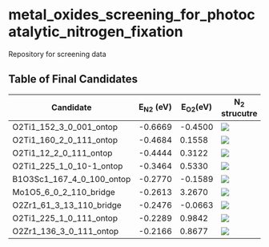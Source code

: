 # metal_oxides_screening_for_photocatalytic_nitrogen_fixation
Repository for screening data 
## Table of Final Candidates
| Candidate  | E<sub>N2</sub> (eV) | E<sub>O2</sub>(eV) | N<sub>2</sub> strucutre | N<sub>2</sub> strucutre |
| ------------- | ------------- | ------------- | -------------| -------------|
|O2Ti1_152_3_0_001_ontop|   -0.6669|   -0.4500|![](https://github.com/nianhant/metal_oxides_screening_for_photocatalytic_nitrogen_fixation/blob/main/qualified_high_fidelity_gifs/O2Ti1_152_3_0_001/O2Ti1_152_3_0_001_N2_ontop.gif)|![](https://github.com/nianhant/metal_oxides_screening_for_photocatalytic_nitrogen_fixation/blob/main/qualified_high_fidelity_gifs/O2Ti1_152_3_0_001/O2Ti1_152_3_0_001_O2_ontop.gif)| 
|O2Ti1_160_2_0_111_ontop|   -0.4684|    0.1558|![](https://github.com/nianhant/metal_oxides_screening_for_photocatalytic_nitrogen_fixation/blob/main/qualified_high_fidelity_gifs/O2Ti1_160_2_0_111/O2Ti1_160_2_0_111_N2_ontop.gif)|![](https://github.com/nianhant/metal_oxides_screening_for_photocatalytic_nitrogen_fixation/blob/main/qualified_high_fidelity_gifs/O2Ti1_160_2_0_111/O2Ti1_160_2_0_111_O2_ontop.gif)| 
|O2Ti1_12_2_0_111_ontop|   -0.4444|    0.3122|![](https://github.com/nianhant/metal_oxides_screening_for_photocatalytic_nitrogen_fixation/blob/main/qualified_high_fidelity_gifs/O2Ti1_12_2_0_111/O2Ti1_12_2_0_111_N2_ontop.gif)|![](https://github.com/nianhant/metal_oxides_screening_for_photocatalytic_nitrogen_fixation/blob/main/qualified_high_fidelity_gifs/O2Ti1_12_2_0_111/O2Ti1_12_2_0_111_O2_ontop.gif)| 
|O2Ti1_225_1_0_10-1_ontop|   -0.3464|    0.5330|![](https://github.com/nianhant/metal_oxides_screening_for_photocatalytic_nitrogen_fixation/blob/main/qualified_high_fidelity_gifs/O2Ti1_225_1_0_10-1/O2Ti1_225_1_0_10-1_N2_ontop.gif)|![](https://github.com/nianhant/metal_oxides_screening_for_photocatalytic_nitrogen_fixation/blob/main/qualified_high_fidelity_gifs/O2Ti1_225_1_0_10-1/O2Ti1_225_1_0_10-1_O2_ontop.gif)| 
|B1O3Sc1_167_4_0_100_ontop|   -0.2770|   -0.1589|![](https://github.com/nianhant/metal_oxides_screening_for_photocatalytic_nitrogen_fixation/blob/main/qualified_high_fidelity_gifs/B1O3Sc1_167_4_0_100/B1O3Sc1_167_4_0_100_N2_ontop.gif)|![](https://github.com/nianhant/metal_oxides_screening_for_photocatalytic_nitrogen_fixation/blob/main/qualified_high_fidelity_gifs/B1O3Sc1_167_4_0_100/B1O3Sc1_167_4_0_100_O2_ontop.gif)| 
|Mo1O5_6_0_2_110_bridge|   -0.2613|    3.2670|![](https://github.com/nianhant/metal_oxides_screening_for_photocatalytic_nitrogen_fixation/blob/main/qualified_high_fidelity_gifs/Mo1O5_6_0_2_110/Mo1O5_6_0_2_110_N2_bridge.gif)|![](https://github.com/nianhant/metal_oxides_screening_for_photocatalytic_nitrogen_fixation/blob/main/qualified_high_fidelity_gifs/Mo1O5_6_0_2_110/Mo1O5_6_0_2_110_O2_bridge.gif)| 
|O2Zr1_61_3_13_110_bridge|   -0.2476|   -0.0663|![](https://github.com/nianhant/metal_oxides_screening_for_photocatalytic_nitrogen_fixation/blob/main/qualified_high_fidelity_gifs/O2Zr1_61_3_13_110/O2Zr1_61_3_13_110_N2_bridge.gif)|![](https://github.com/nianhant/metal_oxides_screening_for_photocatalytic_nitrogen_fixation/blob/main/qualified_high_fidelity_gifs/O2Zr1_61_3_13_110/O2Zr1_61_3_13_110_O2_bridge.gif)| 
|O2Ti1_225_1_0_111_ontop|   -0.2289|    0.9842|![](https://github.com/nianhant/metal_oxides_screening_for_photocatalytic_nitrogen_fixation/blob/main/qualified_high_fidelity_gifs/O2Ti1_225_1_0_111/O2Ti1_225_1_0_111_N2_ontop.gif)|![](https://github.com/nianhant/metal_oxides_screening_for_photocatalytic_nitrogen_fixation/blob/main/qualified_high_fidelity_gifs/O2Ti1_225_1_0_111/O2Ti1_225_1_0_111_O2_ontop.gif)| 
|O2Zr1_136_3_0_111_ontop|   -0.2166|    0.8677|![](https://github.com/nianhant/metal_oxides_screening_for_photocatalytic_nitrogen_fixation/blob/main/qualified_high_fidelity_gifs/O2Zr1_136_3_0_111/O2Zr1_136_3_0_111_N2_ontop.gif)|![](https://github.com/nianhant/metal_oxides_screening_for_photocatalytic_nitrogen_fixation/blob/main/qualified_high_fidelity_gifs/O2Zr1_136_3_0_111/O2Zr1_136_3_0_111_O2_ontop.gif)| 
